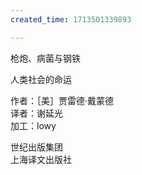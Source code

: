 ```yaml
---
created_time: 1713501339893

---
```

 

枪炮、病菌与钢铁

人类社会的命运

作者：［美］贾雷德·戴蒙德  
译者：谢延光  
加工：lowy

世纪出版集团  
上海译文出版社